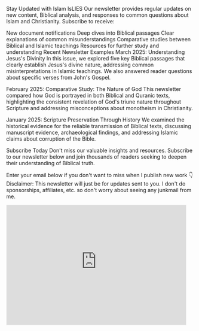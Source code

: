 Stay Updated with Islam IsLIES
Our newsletter provides regular updates on new content, Biblical analysis, and responses to common questions about Islam and Christianity. Subscribe to receive:

New document notifications
Deep dives into Biblical passages
Clear explanations of common misunderstandings
Comparative studies between Biblical and Islamic teachings
Resources for further study and understanding
Recent Newsletter Examples
March 2025: Understanding Jesus's Divinity
In this issue, we explored five key Biblical passages that clearly establish Jesus's divine nature, addressing common misinterpretations in Islamic teachings. We also answered reader questions about specific verses from John's Gospel.

February 2025: Comparative Study: The Nature of God
This newsletter compared how God is portrayed in both Biblical and Quranic texts, highlighting the consistent revelation of God's triune nature throughout Scripture and addressing misconceptions about monotheism in Christianity.

January 2025: Scripture Preservation Through History
We examined the historical evidence for the reliable transmission of Biblical texts, discussing manuscript evidence, archaeological findings, and addressing Islamic claims about corruption of the Bible.

Subscribe Today
Don't miss our valuable insights and resources. Subscribe to our newsletter below and join thousands of readers seeking to deepen their understanding of Biblical truth.

Enter your email below if you don't want to miss when I publish new work 👇
Disclaimer: This newsletter will just be for updates sent to you. I don't do sponsorships, affiliates, etc. so don't worry about seeing any junkmail from me.


<iframe src="https://islamislies.substack.com/embed" width="480" height="320" style="border:1px solid #EEE; background:white;" frameborder="0" scrolling="no"></iframe>